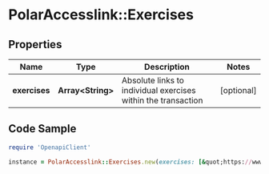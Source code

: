 # PolarAccesslink::Exercises

## Properties

Name | Type | Description | Notes
------------ | ------------- | ------------- | -------------
**exercises** | **Array&lt;String&gt;** | Absolute links to individual exercises within the transaction | [optional]

## Code Sample

```ruby
require 'OpenapiClient'

instance = PolarAccesslink::Exercises.new(exercises: [&quot;https://www.polaraccesslink.com/v3/users/12/exercise-transactions/34/exercises/56&quot;,&quot;https://www.polaraccesslink.com/v3/users/12/exercise-transactions/34/exercises/120&quot;])
```


